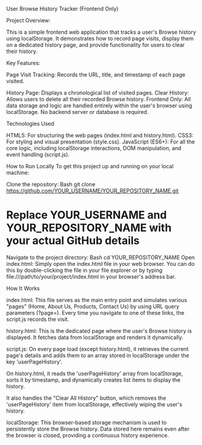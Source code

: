 User Browse History Tracker (Frontend Only)

Project Overview:

This is a simple frontend web application that tracks a user's Browse history using localStorage. It demonstrates how to record page visits, display them on a dedicated history page, and provide functionality for users to clear their history.

Key Features:

Page Visit Tracking: Records the URL, title, and timestamp of each page visited.

History Page: Displays a chronological list of visited pages.
Clear History: Allows users to delete all their recorded Browse history.
Frontend Only: All data storage and logic are handled entirely within the user's browser using localStorage. No backend server or database is required.

Technologies Used

HTML5: For structuring the web pages (index.html and history.html).
CSS3: For styling and visual presentation (style.css).
JavaScript (ES6+): For all the core logic, including localStorage interactions, DOM manipulation, and event handling (script.js).

How to Run Locally
To get this project up and running on your local machine:

Clone the repository:
Bash
git clone https://github.com/YOUR_USERNAME/YOUR_REPOSITORY_NAME.git
# Replace YOUR_USERNAME and YOUR_REPOSITORY_NAME with your actual GitHub details

Navigate to the project directory:
Bash
cd YOUR_REPOSITORY_NAME
Open index.html: Simply open the index.html file in your web browser. You can do this by double-clicking the file in your file explorer or by typing file:///path/to/your/project/index.html in your browser's address bar.

How It Works

index.html: This file serves as the main entry point and simulates various "pages" (Home, About Us, Products, Contact Us) by using URL query parameters (?page=). Every time you navigate to one of these links, the script.js records the visit.

history.html: This is the dedicated page where the user's Browse history is displayed. It fetches data from localStorage and renders it dynamically.

script.js:
On every page load (except history.html), it retrieves the current page's details and adds them to an array stored in localStorage under the key 'userPageHistory'.

On history.html, it reads the 'userPageHistory' array from localStorage, sorts it by timestamp, and dynamically creates list items to display the history.

It also handles the "Clear All History" button, which removes the 'userPageHistory' item from localStorage, effectively wiping the user's history.

localStorage: This browser-based storage mechanism is used to persistently store the Browse history. Data stored here remains even after the browser is closed, providing a continuous history experience.